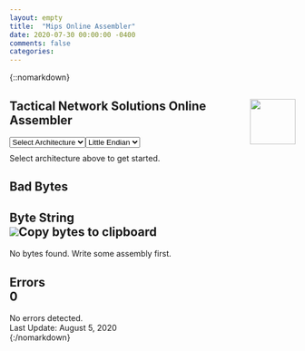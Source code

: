 ```yaml
---
layout: empty
title:  "Mips Online Assembler"
date: 2020-07-30 00:00:00 -0400
comments: false
categories: 
---
```

{::nomarkdown}
<html>
	<link rel="stylesheet" type="text/css" href="{{site.baseurl}}/assets/css/assembler.css">
    <script src="{{site.baseurl}}/assets/js/assembler/editor.js"></script>
    <script src="{{site.baseurl}}/assets/js/assembler/processor.js"></script>
	<script src="{{site.baseurl}}/assets/js/assembler/MipsBase.js"></script>
	<body>
        <div>
			<img src="{{site.baseurl}}/assets/images/TNS.png" width="80" height="80" style="float: right;">
            <h2>
                Tactical Network Solutions Online Assembler
            </h2>
            <div style="margin-bottom: 10px; display: inline-flex;">
                <div class="select">
                    <select id="arch">
                        <option value="" selected>Select Architecture</option>
                        <option value="1">MIPS I</option>
                        <option value="2">MIPS II</option>
                        <option value="3">MIPS III</option>
                        <option value="4">MIPS IV</option>
                    </select>
                </div>
                <div class="select">
                    <select id="endian">
                        <option value="little">Little Endian</option>
                        <option value="bit">Big Endian</option>
                    </select>
                </div>
            </div>
		</div>
		<div class="text-content">
			<div id="line-numbers"></div>
			<div id="bytes"></div>
			<div contenteditable="false" spellcheck="false" id="assembly"><div><span>Select architecture above to get started.</span></div></div>
            <div id="byte-data">
                <h2 id=bb-collapse class="collapsible">Bad Bytes </h2>
				<div id="bad-bytes"></div>
				<h2 id=bs-collapse class="collapsible">Byte String <div class="tooltip"><img id="copy-bytes" src="{{site.baseurl}}/assets/images/copy-icon.png" onmouseout="clearTooltip()"></img><span id="tooltip" class="tooltiptext">Copy bytes to clipboard</span></div> </h2>
				<div id="byte-string">No bytes found. Write some assembly first.</div>
				<h2 id=err-collapse class="collapsible">Errors <div id="error-count">0</div></h2>
				<div id="errors">No errors detected.</div>
			</div>
		</div>
	</body>
    <footer>Last Update: August 5, 2020</footer>
</html>
{:/nomarkdown}